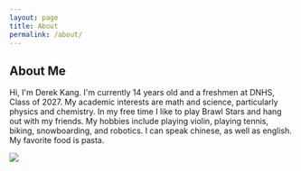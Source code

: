 ```yaml
---
layout: page
title: About
permalink: /about/
---
```


## About Me
Hi, I'm Derek Kang. I'm currently 14 years old and a freshmen at DNHS, Class of 2027. My academic interests are math and science, particularly physics and chemistry. In my free time I like to play Brawl Stars and hang out with my friends. My hobbies include playing violin, playing tennis, biking, snowboarding, and robotics. I can speak chinese, as well as english. My favorite food is pasta.

<img src="{{site.baseurl}}/images/Untitled presentation.png">
